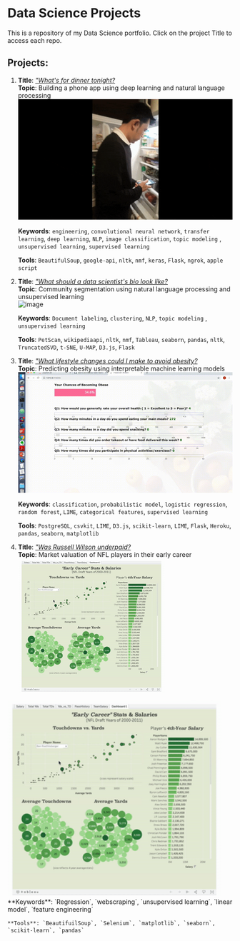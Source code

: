 # Data Science Projects
This is a repository of my Data Science portfolio. Click on the project Title to access each repo.  

## Projects:

1. **Title**: [_"What's for dinner tonight?_](https://github.com/jhonsen/Produce2Recipe)   
**Topic**: Building a phone app using deep learning and natural language processing   
![vid](https://github.com/jhonsen/Produce2Recipe/blob/master/docs/images/P2R_action.gif)  

    **Keywords**: `engineering`, `convolutional neural network`, `transfer learning`, `deep learning`, `NLP`, `image classification`, `topic modeling` , `unsupervised learning`, `supervised learning`
      
    **Tools**: `BeautifulSoup`, `google-api`, `nltk`, `nmf`, `keras`, `Flask`, `ngrok`, `apple script`

2. **Title**: [_"What should a data scientist's bio look like?_](https://github.com/jhonsen/SimilarScientists)   
**Topic**: Community segmentation using natural language processing and unsupervised learning   
![image](https://github.com/jhonsen/SimilarScientists/blob/master/docs/figures/Final_onTableau.gif)  

    **Keywords**: `Document labeling`, `clustering`, `NLP`,  `topic modeling` , `unsupervised learning`
      
    **Tools**: `PetScan`, `wikipediaapi`, `nltk`, `nmf`, `Tableau`, `seaborn`, `pandas`, `nltk`, `TruncatedSVD`, `t-SNE`, `U-MAP`, `D3.js`, `Flask`

3. **Title**: [_"What lifestyle changes could I make to avoid obesity?_](https://github.com/jhonsen/ObesityPrediction)   
**Topic**: Predicting obesity using interpretable machine learning models   
![vid](https://github.com/jhonsen/ObesityPrediction/blob/master/docs/figures/shortervid.gif)  

    **Keywords**: `classification`, `probabilistic model`, `logistic regression`, `random forest`, `LIME`, `categorical features`, `supervised learning`
      
    **Tools**: `PostgreSQL`, `csvkit`, `LIME`, `D3.js`, `scikit-learn`, `LIME`, `Flask`, `Heroku`, `pandas`, `seaborn`, `matplotlib`

4. **Title**: [_"Was Russell Wilson underpaid?_](https://github.com/jhonsen/NFLplayersValuation)   
**Topic**: Market valuation of NFL players in their early career   
![image](https://github.com/jhonsen/NFLplayersValuation/blob/master/codes/figures/NFLPlayers.gif)  
<img src="https://github.com/jhonsen/NFLplayersValuation/blob/master/codes/figures/NFLPlayers.gif" width="480">
    **Keywords**: `Regression`, `webscraping`,  `unsupervised learning`, `linear model`, `feature engineering`
      
    **Tools**: `BeautifuilSoup`, `Selenium`, `matplotlib`, `seaborn`, `scikit-learn`, `pandas`
